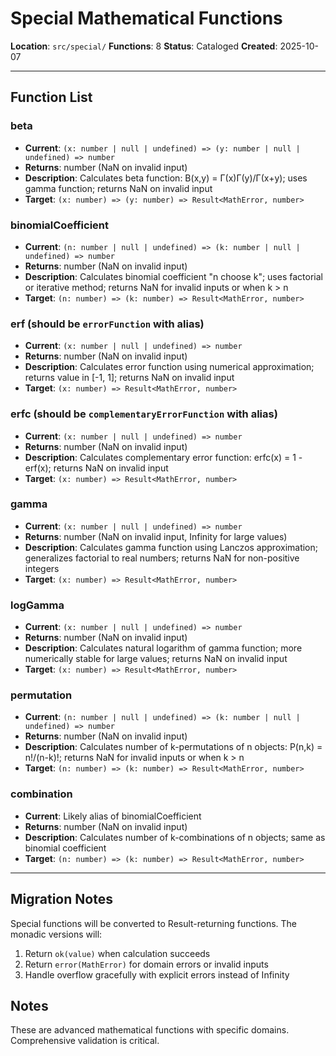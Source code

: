 # Special Mathematical Functions

**Location**: `src/special/`
**Functions**: 8
**Status**: Cataloged
**Created**: 2025-10-07

---

## Function List

### beta

- **Current**: `(x: number | null | undefined) => (y: number | null | undefined) => number`
- **Returns**: number (NaN on invalid input)
- **Description**: Calculates beta function: B(x,y) = Γ(x)Γ(y)/Γ(x+y); uses gamma function; returns NaN on invalid input
- **Target**: `(x: number) => (y: number) => Result<MathError, number>`

### binomialCoefficient

- **Current**: `(n: number | null | undefined) => (k: number | null | undefined) => number`
- **Returns**: number (NaN on invalid input)
- **Description**: Calculates binomial coefficient "n choose k"; uses factorial or iterative method; returns NaN for invalid inputs or when k > n
- **Target**: `(n: number) => (k: number) => Result<MathError, number>`

### erf (should be `errorFunction` with alias)

- **Current**: `(x: number | null | undefined) => number`
- **Returns**: number (NaN on invalid input)
- **Description**: Calculates error function using numerical approximation; returns value in [-1, 1]; returns NaN on invalid input
- **Target**: `(x: number) => Result<MathError, number>`

### erfc (should be `complementaryErrorFunction` with alias)

- **Current**: `(x: number | null | undefined) => number`
- **Returns**: number (NaN on invalid input)
- **Description**: Calculates complementary error function: erfc(x) = 1 - erf(x); returns NaN on invalid input
- **Target**: `(x: number) => Result<MathError, number>`

### gamma

- **Current**: `(x: number | null | undefined) => number`
- **Returns**: number (NaN on invalid input, Infinity for large values)
- **Description**: Calculates gamma function using Lanczos approximation; generalizes factorial to real numbers; returns NaN for non-positive integers
- **Target**: `(x: number) => Result<MathError, number>`

### logGamma

- **Current**: `(x: number | null | undefined) => number`
- **Returns**: number (NaN on invalid input)
- **Description**: Calculates natural logarithm of gamma function; more numerically stable for large values; returns NaN on invalid input
- **Target**: `(x: number) => Result<MathError, number>`

### permutation

- **Current**: `(n: number | null | undefined) => (k: number | null | undefined) => number`
- **Returns**: number (NaN on invalid input)
- **Description**: Calculates number of k-permutations of n objects: P(n,k) = n!/(n-k)!; returns NaN for invalid inputs or when k > n
- **Target**: `(n: number) => (k: number) => Result<MathError, number>`

### combination

- **Current**: Likely alias of binomialCoefficient
- **Returns**: number (NaN on invalid input)
- **Description**: Calculates number of k-combinations of n objects; same as binomial coefficient
- **Target**: `(n: number) => (k: number) => Result<MathError, number>`

---

## Migration Notes

Special functions will be converted to Result-returning functions. The monadic versions will:

1. Return `ok(value)` when calculation succeeds
2. Return `error(MathError)` for domain errors or invalid inputs
3. Handle overflow gracefully with explicit errors instead of Infinity

## Notes

These are advanced mathematical functions with specific domains. Comprehensive validation is critical.
